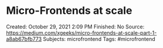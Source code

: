 # Micro-Frontends at scale

Created: October 29, 2021 2:09 PM
Finished: No
Source: https://medium.com/xgeeks/micro-frontends-at-scale-part-1-a8ab67bfb773
Subjects: microfrontend
Tags: #microfrontend